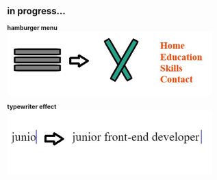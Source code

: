## in progress...

**hamburger menu**
![hamburger menu](https://raw.githubusercontent.com/mokon1/mokon1.github/62a390a3bf4bef83be20e39fb57762e12e4c273c/picturesReadme/hamburgerMenu.jpg)

**typewriter effect**
![typewriter effect](https://raw.githubusercontent.com/mokon1/mokon1.github/62a390a3bf4bef83be20e39fb57762e12e4c273c/picturesReadme/typewriterEffect.jpg)